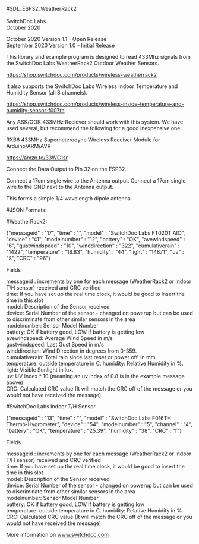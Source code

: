 #SDL_ESP32_WeatherRack2 <BR>
<BR>
SwitchDoc Labs<BR>
October 2020 <BR>


October 2020 Version 1.1 - Open Release<BR>
September 2020 Version 1.0 - Initial Release<BR>

This library and example program is designed to read 433Mhz signals from the SwitchDoc Labs WeatherRack2 Outdoor Weather Sensors.<BR>

https://shop.switchdoc.com/products/wireless-weatherrack2   <BR>

It also supports the SwitchDoc Labs Wireless Indoor Temperature and Humidity Sensor (all 8 channels).<BR>

https://shop.switchdoc.com/products/wireless-inside-temperature-and-humidity-sensor-f007th   <BR>


Any ASK/OOK 433MHz Reciever should work with this system.   We have used several, but recommend the following for a good inexpensive one:

RXB6 433MHz Superheterodyne Wireless Receiver Module for Arduino/ARM/AVR<BR>

https://amzn.to/33WC1sr

Connect the Data Output to Pin 32 on the ESP32.

Connect a 17cm single wire to the Antenna output.
Connect a 17cm single wire to the GND next to the Antenna output.

This forms a simple 1/4 wavelength dipole antenna.

#JSON Formats: <BR>

#WeatherRack2:<BR>

{"messageid" : "17", "time" : "", "model" : "SwitchDoc Labs FT020T AIO", "device" : "41", "modelnumber" : "12", "battery" : "OK", "avewindspeed" : "6", "gustwindspeed" : "10", "winddirection" : "322", "cumulativerain" : "1422", "temperature" : "18.83", "humidity" : "44", "light" : "14871", "uv" : "8", "CRC" : "96"}<BR>

Fields

messageid : increments by one for each message (WeatherRack2 or Indoor T/H sensor) received and CRC verified<BR>
time: If you have set up the real time clock, it would be good to insert the time in this slot<BR>
model:  Description of the Sensor received<BR>
device: Serial Number of the sensor - changed on powerup but can be used to discriminate from other similar sensors in the area<BR>
modelnumber:   Sensor Model Number<BR>
battery:  OK if battery good, LOW if battery is getting low<BR>
avewindspeed: Average Wind Speed in m/s<BR>
gustwindspeed: Last Gust Speed in m/s<BR>
winddirection: Wind Direction in degrees from 0-359.<BR>
cumulativerain:  Total rain since last reset or power off.  in mm.<BR>
temperature:  outside temperature in C.
humidity:  Relative Humidity in %. <BR>
light:  Visible Sunlight in lux. <BR>
uv:  UV Index * 10 (meaning an uv index of 0.8 is in the example message above)<BR>
CRC: Calculated CRC value (It will match the CRC off of the message or you would not have received the message)<BR>

#SwitchDoc Labs Indoor T/H Sensor

{"messageid" : "13", "time" : "", "model" : "SwitchDoc Labs F016TH Thermo-Hygrometer", "device" : "54", "modelnumber" : "5", "channel" : "4", "battery" : "OK", "temperature" : "25.39", "humidity" : "38", "CRC" : "f"}

Fields

messageid : increments by one for each message (WeatherRack2 or Indoor T/H sensor) received and CRC verified<BR>
time: If you have set up the real time clock, it would be good to insert the time in this slot<BR>
model:  Description of the Sensor received<BR>
device: Serial Number of the sensor - changed on powerup but can be used to discriminate from other similar sensors in the area<BR>
modelnumber:   Sensor Model Number<BR>
battery:  OK if battery good, LOW if battery is getting low<BR>
temperature:  outside temperature in C.
humidity:  Relative Humidity in %. <BR>
CRC: Calculated CRC value (It will match the CRC off of the message or you would not have received the message)<BR>

More information on www.switchdoc.com



